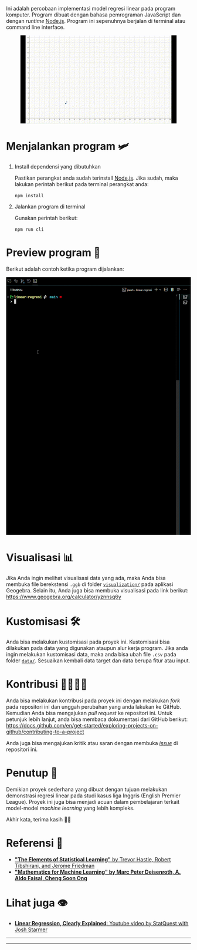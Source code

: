 Ini adalah percobaan implementasi model regresi linear pada program komputer. Program dibuat dengan bahasa pemrograman JavaScript dan dengan *runtime* [Node.js](https://nodejs.org/). Program ini sepenuhnya berjalan di terminal atau command line interface.

<div align="center">
    <img src="docs/img/linear-graph-gif.gif">
</div>


# Menjalankan program 🛩️
    
1. Install dependensi yang dibutuhkan

    Pastikan perangkat anda sudah terinstall [Node.js](https://nodejs.org/). Jika sudah, maka lakukan perintah berikut pada terminal perangkat anda:
    ```shell
    npm install
    ```

2. Jalankan program di terminal

    Gunakan perintah berikut:
    ```shell
    npm run cli
    ```

# Preview program 🤖

Berikut adalah contoh ketika program dijalankan:

![Preview program](docs/img/program-preview.gif)

# Visualisasi 📊

Jika Anda ingin melihat visualisasi data yang ada, maka Anda bisa membuka file berekstensi `.ggb` di folder [`visualization/`](visualization/) pada aplikasi Geogebra. Selain itu, Anda juga bisa membuka visualisasi pada link berikut: https://www.geogebra.org/calculator/yznnsq6y


# Kustomisasi 🛠️

Anda bisa melakukan kustomisasi pada proyek ini. Kustomisasi bisa dilakukan pada data yang digunakan ataupun alur kerja program. Jika anda ingin melakukan kustomisasi data, maka anda bisa ubah file `.csv` pada folder [`data/`](data/). Sesuaikan kembali  data target dan data berupa fitur atau input.

# Kontribusi 🫱🏻‍🫲🏻

Anda bisa melakukan kontribusi pada proyek ini dengan melakukan *fork* pada repositori ini dan unggah perubahan yang anda lakukan ke GitHub. Kemudian Anda bisa mengajukan *pull request* ke repositori ini. Untuk petunjuk lebih lanjut, anda bisa membaca dokumentasi dari GitHub berikut: https://docs.github.com/en/get-started/exploring-projects-on-github/contributing-to-a-project

Anda juga bisa mengajukan kritik atau saran dengan membuka [*issue*]() di repositori ini.

# Penutup 🍃

Demikian proyek sederhana yang dibuat dengan tujuan melakukan demonstrasi regresi linear pada studi kasus liga Inggris (English Premier League). Proyek ini juga bisa menjadi acuan dalam pembelajaran terkait model-model *machine learning* yang lebih kompleks. 

Akhir kata, terima kasih 🙏🏻

# Referensi 📃

- [**"The Elements of Statistical Learning"** by Trevor Hastie, Robert Tibshirani, and Jerome Friedman](https://www.sas.upenn.edu/~fdiebold/NoHesitations/BookAdvanced.pdf)
- [**"Mathematics for Machine Learning" by Marc Peter Deisenroth, A. Aldo Faisal, Cheng Soon Ong**](https://mml-book.github.io/)

# Lihat juga 👁️

- [**Linear Regression, Clearly Explained**: Youtube video by StatQuest with Josh Starmer](https://youtu.be/nk2CQITm_eo?si=CyoCEtAnBETJYT3E)

---
---